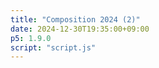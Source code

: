 ```yaml
---
title: "Composition 2024 (2)"
date: 2024-12-30T19:35:00+09:00
p5: 1.9.0
script: "script.js"
---
```



